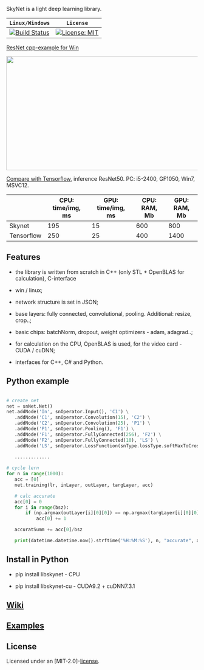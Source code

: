 
SkyNet is a light deep learning library. 

| **`Linux/Windows`** | **`License`** |
|------------------|------------------|
|[![Build Status](https://travis-ci.com/Tyill/skynet.svg?branch=master)](https://travis-ci.com/Tyill/skynet)|[![License: MIT](https://img.shields.io/badge/License-MIT-yellow.svg)](https://opensource.org/licenses/MIT)|

[ResNet cpp-example for Win](https://github.com/Tyill/storage/tree/master/resnetDemo/Builds) 

<img src="https://github.com/Tyill/skynet/blob/master/docs/resnetExample.gif" width="600" height="300" />

[Compare with Tensorflow](https://github.com/Tyill/skynet/blob/master/example/resnet50/compareWithTF.py), inference ResNet50. PC: i5-2400, GF1050, Win7, MSVC12.
 
|                  | **CPU: time/img, ms** | **GPU: time/img, ms** | **CPU: RAM, Mb** | **GPU: RAM, Mb** |
|------------------|-----------------------|-----------------------|------------------|------------------|
|    Skynet        |        195            |          15           |       600        |       800        |               
|    Tensorflow    |        250            |          25           |       400        |       1400       |               

## Features

* the library is written from scratch in C++ (only STL + OpenBLAS for calculation), C-interface

* win / linux;

* network structure is set in JSON;

* base layers: fully connected, convolutional, pooling. Additional: resize, crop..;

* basic chips: batchNorm, dropout, weight optimizers - adam, adagrad..;

* for calculation on the CPU, OpenBLAS is used, for the video card - CUDA / cuDNN;

* interfaces for C++, C# and Python.


## Python example

```python

# create net
net = snNet.Net()
net.addNode('In', snOperator.Input(), 'C1') \
   .addNode('C1', snOperator.Convolution(15), 'C2') \
   .addNode('C2', snOperator.Convolution(25), 'P1') \
   .addNode('P1', snOperator.Pooling(), 'F1') \
   .addNode('F1', snOperator.FullyConnected(256), 'F2') \
   .addNode('F2', snOperator.FullyConnected(10), 'LS') \
   .addNode('LS', snOperator.LossFunction(snType.lossType.softMaxToCrossEntropy), 'Output')
   
   .............

# cycle lern
for n in range(1000):
   acc = [0]  
   net.training(lr, inLayer, outLayer, targLayer, acc)

   # calc accurate
   acc[0] = 0
   for i in range(bsz):
       if (np.argmax(outLayer[i][0][0]) == np.argmax(targLayer[i][0][0])):
           acc[0] += 1

   accuratSumm += acc[0]/bsz

   print(datetime.datetime.now().strftime('%H:%M:%S'), n, "accurate", accuratSumm / (n + 1))

```

## Install in Python

* pip install libskynet     -  CPU

* pip install libskynet-cu  -  CUDA9.2 + cuDNN7.3.1

 
## [Wiki](https://github.com/Tyill/skynet/wiki) 

## [Examples](https://github.com/Tyill/skynet/tree/master/example) 
 
## License
Licensed under an [MIT-2.0]-[license](LICENSE).
